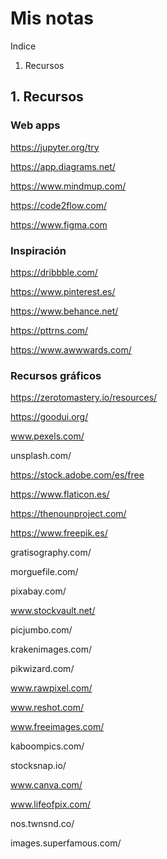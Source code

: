 # Mis notas

Indice
1. Recursos 


## 1. Recursos

### Web apps

https://jupyter.org/try

https://app.diagrams.net/

https://www.mindmup.com/

https://code2flow.com/

https://www.figma.com

### Inspiración

https://dribbble.com/

https://www.pinterest.es/

https://www.behance.net/

https://pttrns.com/

https://www.awwwards.com/

### Recursos gráficos

https://zerotomastery.io/resources/

https://goodui.org/

www.pexels.com/

unsplash.com/

https://stock.adobe.com/es/free

https://www.flaticon.es/

https://thenounproject.com/

https://www.freepik.es/

gratisography.com/

morguefile.com/

pixabay.com/

www.stockvault.net/

picjumbo.com/

krakenimages.com/

pikwizard.com/

www.rawpixel.com/

www.reshot.com/

www.freeimages.com/

kaboompics.com/

stocksnap.io/

www.canva.com/

www.lifeofpix.com/

nos.twnsnd.co/

images.superfamous.com/
